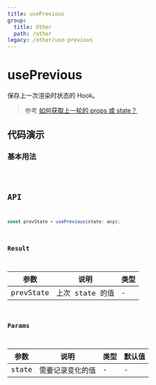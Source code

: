 ```yaml
---
title: usePrevious
group:
  title: Other
  path: /other
legacy: /other/use-previous
---
```


# usePrevious

保存上一次渲染时状态的 Hook。

> 参考 [如何获取上一轮的 props 或 state？](https://zh-hans.reactjs.org/docs/hooks-faq.html#how-to-get-the-previous-props-or-state)

## 代码演示

### 基本用法

<code src="./demo/Demo1.jsx" />

## API

```javascript
const prevState = usePrevious(state: any);
```

### Result

| 参数 | 说明     | 类型 |
|------|----------|------|
| prevState | 上次 state 的值 | -  |

### Params

| 参数    | 说明     | 类型                   | 默认值 |
|---------|----------|------------------------|--------|
| state | 需要记录变化的值 | - | -      |
